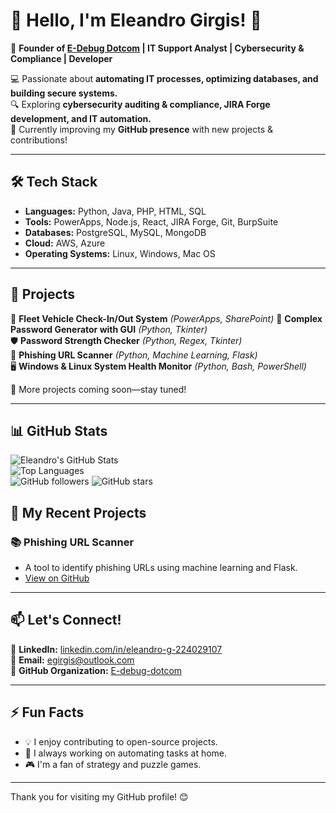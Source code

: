 # 🚀 Hello, I'm Eleandro Girgis! 👋  
🔹 **Founder of [E-Debug Dotcom](https://github.com/E-debug-dotcom) | IT Support Analyst | Cybersecurity & Compliance | Developer**  

💻 Passionate about **automating IT processes, optimizing databases, and building secure systems.**  
🔍 Exploring **cybersecurity auditing & compliance, JIRA Forge development, and IT automation.**  
🚀 Currently improving my **GitHub presence** with new projects & contributions!  

---

## 🛠️ Tech Stack  
- **Languages:** Python, Java, PHP, HTML, SQL  
- **Tools:** PowerApps, Node.js, React, JIRA Forge, Git, BurpSuite
- **Databases:** PostgreSQL, MySQL, MongoDB  
- **Cloud:** AWS, Azure  
- **Operating Systems:** Linux, Windows, Mac OS  

---

## 📌 Projects  
🚗 **Fleet Vehicle Check-In/Out System** *(PowerApps, SharePoint)* 
🔐 **Complex Password Generator with GUI** *(Python, Tkinter)*  
🛡️ **Password Strength Checker** *(Python, Regex, Tkinter)*  
🎣 **Phishing URL Scanner** *(Python, Machine Learning, Flask)*  
🖥️ **Windows & Linux System Health Monitor** *(Python, Bash, PowerShell)*  

📂 More projects coming soon—stay tuned!  

---

## 📊 GitHub Stats  
![Eleandro's GitHub Stats](https://github-readme-stats.vercel.app/api?username=E-debug-dotcom&show_icons=true&theme=dark&cachne_seconds=30)  
![Top Languages](https://github-readme-stats.vercel.app/api/top-langs/?username=E-debug-dotcom&layout=compact&theme=dark&cachne_seconds=30)  
![GitHub followers](https://img.shields.io/github/followers/E-debug-dotcom?style=social&theme=dark&cachne_seconds=30)
![GitHub stars](https://img.shields.io/github/stars/E-debug-dotcom?style=socialtheme=dark&cachne_seconds=30)


## 🚀 My Recent Projects

### 📚 Phishing URL Scanner
- A tool to identify phishing URLs using machine learning and Flask.
- [View on GitHub](https://github.com/E-debug-dotcom/Phishing-URL-Scanner)

---

## 📫 Let's Connect!  
📎 **LinkedIn:** [linkedin.com/in/eleandro-g-224029107](https://www.linkedin.com/in/eleandro-g-224029107/)  
📧 **Email:** egirgis@outlook.com  
🏢 **GitHub Organization:** [E-debug-dotcom](https://github.com/E-debug-dotcom)

---

## ⚡ Fun Facts

- 💡 I enjoy contributing to open-source projects.
- 🚗 I always working on automating tasks at home.
- 🎮 I'm a fan of strategy and puzzle games.

---

Thank you for visiting my GitHub profile! 😊
